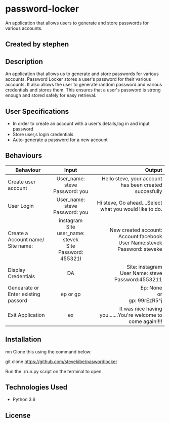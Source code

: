 
#        password-locker

An application that allows users to generate and store passwords for various accounts.


## Created by stephen 

## Description

An application that allows us to generate and store passwords for various accounts.
Password Locker stores a user's password for their various accounts. It also allows the user to generate random password and various credentials and stores them. This ensures that a user's password is strong enough and stored safely for easy retrieval.

## User Specifications

* In order to create an account with a user's details,log in and input password
* Store user,s login credentials
* Auto-generate a password for a new account

## Behaviours
| Behaviour | Input | Output |
| ------------ |:----------:| -------: | 
| Create user account | User_name: steve <br> Password: you| Hello steve, your account has been created succesfully |
| User Login|  User_name: steve <br> Password: you|  Hi steve, Go ahead....Select what you would like to do. | 
| Create a Account name/ Site name:|    instagram <br> Site user_name: stevek <br> Site Password: 455321l | New created account: <br> Account:facebook <br> User Name:stevek <br> Password: steveke  |
| Display Credentials | DA| Site: instagram <br> User Name: steve <br> Password:4553211|
| Genearate or Enter existing passord|ep or gp  |Ep: None <br> or <br> gp: 99rEzR5^j |
| Exit Application | ex  | It was nice having you.......You're welcome to come again!!!! |

## Installation
mn
Clone this using the command below:

git clone  https://github.com/stevekibe/paswordlocker

Run the ./run.py script on the terminal to open.

## Technologies Used

* Python 3.6

## License

